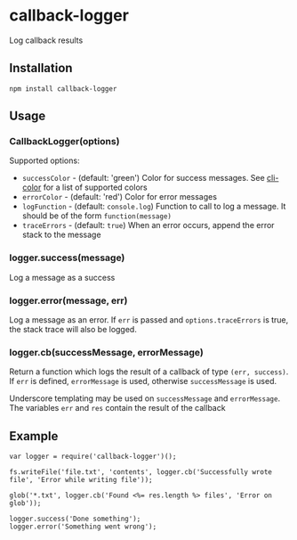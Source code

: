 # callback-logger

Log callback results


## Installation

    npm install callback-logger

## Usage


### CallbackLogger(options)

Supported options:

* `successColor` - (default: 'green') Color for success messages. See [cli-color](https://github.com/medikoo/cli-color) for a list of supported colors
* `errorColor` - (default: 'red') Color for error messages
* `logFunction` - (default: `console.log`) Function to call to log a message. It should be of the form `function(message)`
* `traceErrors` - (default: `true`) When an error occurs, append the error stack to the message


### logger.success(message)

Log a message as a success


### logger.error(message, err)

Log a message as an error. If `err` is passed and `options.traceErrors` is true, the stack trace will also be logged.


### logger.cb(successMessage, errorMessage)

Return a function which logs the result of a callback of type `(err, success)`. If `err` is defined, `errorMessage` is used, otherwise `successMessage` is used.

Underscore templating may be used on `successMessage` and `errorMessage`. The variables `err` and `res` contain the result of the callback



## Example

    var logger = require('callback-logger')();

    fs.writeFile('file.txt', 'contents', logger.cb('Successfully wrote file', 'Error while writing file'));

    glob('*.txt', logger.cb('Found <%= res.length %> files', 'Error on glob'));

    logger.success('Done something');
    logger.error('Something went wrong');